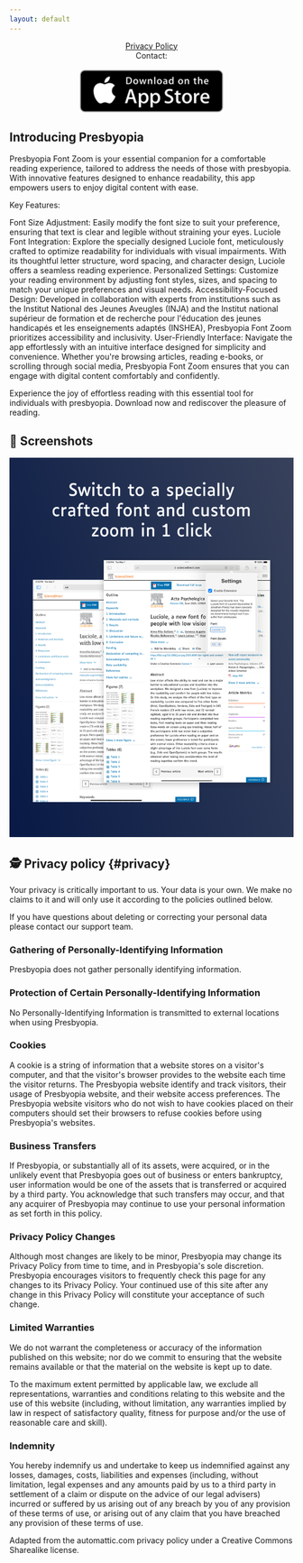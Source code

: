 ```yaml
---
layout: default
---
```

<center>
<a href="#privacy">Privacy Policy</a>
<br />
Contact: <getpresbyopia@gmail.com [at] gmail.com>
<br />
<br />
</center>

<center>
 <a href="http://itunes.apple.com/app/6502348556"><img height=75 src="/img/appstore.svg" alt="Download for iOS" /></a>
</center>

## Introducing Presbyopia

Presbyopia Font Zoom is your essential companion for a comfortable reading experience, tailored to address the needs of those with presbyopia. With innovative features designed to enhance readability, this app empowers users to enjoy digital content with ease.

Key Features:

Font Size Adjustment: Easily modify the font size to suit your preference, ensuring that text is clear and legible without straining your eyes.
Luciole Font Integration: Explore the specially designed Luciole font, meticulously crafted to optimize readability for individuals with visual impairments. With its thoughtful letter structure, word spacing, and character design, Luciole offers a seamless reading experience.
Personalized Settings: Customize your reading environment by adjusting font styles, sizes, and spacing to match your unique preferences and visual needs.
Accessibility-Focused Design: Developed in collaboration with experts from institutions such as the Institut National des Jeunes Aveugles (INJA) and the Institut national supérieur de formation et de recherche pour l'éducation des jeunes handicapés et les enseignements adaptés (INSHEA), Presbyopia Font Zoom prioritizes accessibility and inclusivity.
User-Friendly Interface: Navigate the app effortlessly with an intuitive interface designed for simplicity and convenience.
Whether you're browsing articles, reading e-books, or scrolling through social media, Presbyopia Font Zoom ensures that you can engage with digital content comfortably and confidently. 

Experience the joy of effortless reading with this essential tool for individuals with presbyopia. Download now and rediscover the pleasure of reading.

## 📱 Screenshots

![Screenshot 1](/img/screens/1.png) 

## 🕵️ Privacy policy {#privacy}

Your privacy is critically important to us. Your data is your own. We make no claims to it and will only use it according to the policies outlined below.

If you have questions about deleting or correcting your personal data please contact our support team.

### Gathering of Personally-Identifying Information
Presbyopia does not gather personally identifying information.

### Protection of Certain Personally-Identifying Information
No Personally-Identifying Information is transmitted to external locations when using Presbyopia.

### Cookies
A cookie is a string of information that a website stores on a visitor's computer, and that the visitor's browser provides to the website each time the visitor returns. The Presbyopia website identify and track visitors, their usage of Presbyopia website, and their website access preferences. The Presbyopia website visitors who do not wish to have cookies placed on their computers should set their browsers to refuse cookies before using Presbyopia's websites.

### Business Transfers
If Presbyopia, or substantially all of its assets, were acquired, or in the unlikely event that Presbyopia goes out of business or enters bankruptcy, user information would be one of the assets that is transferred or acquired by a third party. You acknowledge that such transfers may occur, and that any acquirer of Presbyopia may continue to use your personal information as set forth in this policy.

### Privacy Policy Changes
Although most changes are likely to be minor, Presbyopia may change its Privacy Policy from time to time, and in Presbyopia's sole discretion. Presbyopia encourages visitors to frequently check this page for any changes to its Privacy Policy. Your continued use of this site after any change in this Privacy Policy will constitute your acceptance of such change.

### Limited Warranties
We do not warrant the completeness or accuracy of the information published on this website; nor do we commit to ensuring that the website remains available or that the material on the website is kept up to date.

To the maximum extent permitted by applicable law, we exclude all representations, warranties and conditions relating to this website and the use of this website (including, without limitation, any warranties implied by law in respect of satisfactory quality, fitness for purpose and/or the use of reasonable care and skill).

### Indemnity
You hereby indemnify us and undertake to keep us indemnified against any losses, damages, costs, liabilities and expenses (including, without limitation, legal expenses and any amounts paid by us to a third party in settlement of a claim or dispute on the advice of our legal advisers) incurred or suffered by us arising out of any breach by you of any provision of these terms of use, or arising out of any claim that you have breached any provision of these terms of use.

Adapted from the automattic.com privacy policy under a Creative Commons Sharealike license.
